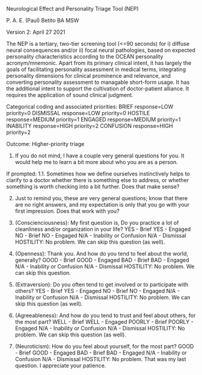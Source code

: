 Neurological Effect and Personality Triage Tool (NEP)

P. A. E. (Paul) Betito BA MSW

Version 2: April 27 2021

The NEP is a tertiary, two-tier screening tool (<=90 seconds) for i) diffuse neural consequences and/or ii) focal neural pathologies, based on expected personality characteristics according to the OCEAN personality acronym/mnemonic. Apart from its primary clinical intent, it has largely the goals of facilitating personality assessment in medical terms, integrating personality dimensions for clinical prominence and relevance, and converting personality assessment to managable short-form usage. It has the additional intent to support the cultivation of doctor-patient alliance. It requires the application of sound clinical judgment.

Categorical coding and associated priorities: 
BRIEF response=LOW priority=0
DISMISSAL response=LOW priority=0 
HOSTILE response=MEDIUM priority=1 
ENGAGED response=MEDIUM priority=1
INABILITY response=HIGH priority=2
CONFUSION response=HIGH priority=2

Outcome: 
Higher-priority triage 

1. If you do not mind, I have a couple very general questions for you. It would help me to learn a bit more about who you are as a person.

If prompted: 1.1. Sometimes how we define ourselves instinctively helps to clarify to a doctor whether there is something else to address, or whether something is worth checking into a bit further. Does that make sense?

2. Just to remind you, these are very general questions; know that there are no right answers, and my expectation is only that you go with your first impression. Does that work with you? 

3. (Conscienciousness): My first question is, Do you practice a lot of cleanliness and/or organization in your life?
	YES - Brief
	YES - Engaged
	NO - Brief
	NO - Engaged
	N/A - Inability or Confusion
	N/A - Dismissal
	HOSTILITY: No problem. We can skip this question (as well).
  
4. (Openness): Thank you. And how do you tend to feel about the world, generally?
	GOOD - Brief
	GOOD - Engaged
	BAD - Brief
	BAD - Engaged
	N/A - Inability or Confusion
	N/A - Dismissal
	HOSTILITY: No problem. We can skip this question.
  
5. (Extraversion): Do you often tend to get involved or to participate with others?
	YES - Brief
	YES - Engaged
	NO - Brief
	NO - Engaged
	N/A - Inability or Confusion
	N/A - Dismissal
	HOSTILITY: No problem. We can skip this question (as well).

6. (Agreeableness): And how do you tend to trust and feel about others, for the most part?
  WELL - Brief
  WELL - Engaged
	POORLY - Brief
	POORLY - Engaged
	N/A - Inability or Confusion
	N/A - Dismissal
	HOSTILITY: No problem. We can skip this question (as well).
  
7. (Neuroticism): How do you feel about yourself, for the most part?
	GOOD - Brief
	GOOD - Engaged
	BAD - Brief
	BAD - Engaged
	N/A - Inability or Confusion
	N/A - Dismissal
	HOSTILITY: No problem. That was my last question. I appreciate your patience.
